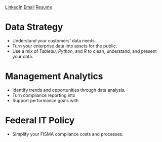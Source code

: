 [LinkedIn](https://www.linkedin.com/in/ben-sweezy-91514720/)
[Email](mailto:sweezyconsulting.gmail.com)
[Resume](link.pdf)

# Data Strategy
* Understand your customers' data needs.
* Turn your enterprise data into assets for the public.
* Use a mix of _Tableau_, _Python_, and _R_ to clean, understand, and present your data.

# Management Analytics
* Identify trends and opportunities through data analysis.
* Turn compliance reporting into 
* Support performance goals with 

# Federal IT Policy
* Simplify your FISMA compliance costs and processes.

